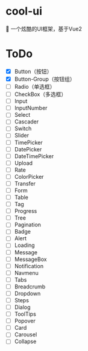 # cool-ui
🎨  一个炫酷的UI框架，基于Vue2

# ToDo
- [x] Button（按钮）
- [x] Button-Group（按钮组）
- [ ] Radio（单选框）
- [ ] CheckBox（多选框）
- [ ] Input
- [ ] InputNumber
- [ ] Select
- [ ] Cascader
- [ ] Switch
- [ ] Slider
- [ ] TimePicker
- [ ] DatePicker
- [ ] DateTimePicker
- [ ] Upload
- [ ] Rate
- [ ] ColorPicker
- [ ] Transfer
- [ ] Form
- [ ] Table
- [ ] Tag
- [ ] Progress
- [ ] Tree
- [ ] Pagination
- [ ] Badge
- [ ] Alert
- [ ] Loading
- [ ] Message
- [ ] MessageBox
- [ ] Notification
- [ ] Navmenu
- [ ] Tabs
- [ ] Breadcrumb
- [ ] Dropdown
- [ ] Steps
- [ ] Dialog
- [ ] ToolTips
- [ ] Popover
- [ ] Card
- [ ] Carousel
- [ ] Collapse 

